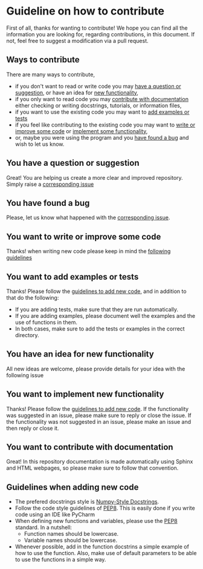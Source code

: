 # Guideline on how to contribute

First of all, thanks for wanting to contribute! We hope you can find all the information you are looking for, regarding contributions, in this document. If not, feel free to suggest a modification via a pull request.

## Ways to contribute

There are many ways to contribute, 

- if you don't want to read or write code you may [have a question or suggestion](#you-have-a-question-or-suggestion), or have an idea for [new functionality](#you-have-an-idea-for-new-functionality),
- if you only want to read code you may [contribute with documentation](#you-want-to-contribute-with-documentation) either checking or writing docstrings, tutorials, or information files,
- if you want to use the existing code you may want to [add examples or tests](#you-want-to-add-examples-or-tests)
- if you feel like contributing to the existing code you may want to [write or improve some code](#you-want-to-write-or-improve-some-code) or [implement some functionality](#you-want-to-implement-new-functionality),
- or, maybe you were using the program and you [have found a bug](#you-have-found-a-bug) and wish to let us know.

## You have a question or suggestion

Great! You are helping us create a more clear and improved repository. Simply raise a [corresponding issue](https://github.com/CarlosAndresd/f_abm/issues/new?assignees=&labels=question&template=questions-or-suggestions.md&title=Question_Suggestion)

## You have found a bug

Please, let us know what happened with the [corresponding issue](https://github.com/CarlosAndresd/f_abm/issues/new?assignees=&labels=bug&projects=&template=bug_report_template.yml&title=Bug+Report).

## You want to write or improve some code

Thanks! when writing new code please keep in mind the [following guidelines](#guidelines-when-adding-new-code)


## You want to add examples or tests

Thanks! Please follow the [guidelines to add new code](#guidelines-when-adding-new-code), and in addition to that do the following:

- If you are adding tests, make sure that they are run automatically.
- If you are adding examples, please document well the examples and the use of functions in them.
- In both cases, make sure to add the tests or examples in the correct directory.

## You have an idea for new functionality 

All new ideas are welcome, please provide details for your idea with the following issue

## You want to implement new functionality 

Thanks! Please follow the [guidelines to add new code](#guidelines-when-adding-new-code). If the functionality was suggested in an issue, please make sure to reply or close the issue. If the functionality was not suggested in an issue, please make an issue and then reply or close it.

## You want to contribute with documentation 

Great! In this repository documentation is made automatically using Sphinx and HTML webpages, so please make sure to follow that convention.

## Guidelines when adding new code

- The prefered docstrings style is [Numpy-Style Docstrings](https://numpydoc.readthedocs.io/en/latest/format.html).
- Follow the code style guidelines of [PEP8](https://peps.python.org/pep-0008/). This is easily done if you write code using an IDE like PyCharm
- When defining new functions and variables, please use the [PEP8](https://peps.python.org/pep-0008/) standard. In a nutshell:
	- Function names should be lowercase.
	- Variable names should be lowercase.
- Whenever possible, add in the function docstrins a simple example of how to use the function. Also, make use of default parameters to be able to use the functions in a simple way.


